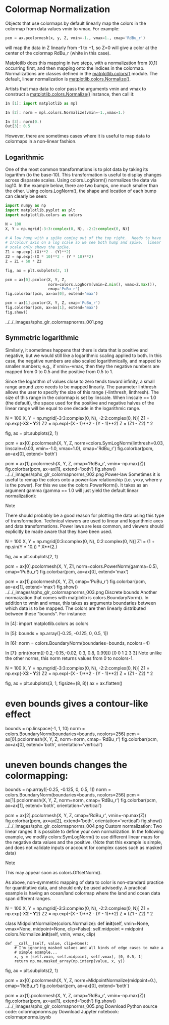 # Colormap Normalization

Objects that use colormaps by default linearly map the colors in the colormap from data values vmin to vmax. For example:

```python
pcm = ax.pcolormesh(x, y, Z, vmin=-1., vmax=1., cmap='RdBu_r')
```

will map the data in Z linearly from -1 to +1, so Z=0 will give a color at the center of the colormap RdBu_r (white in this case).

Matplotlib does this mapping in two steps, with a normalization from [0,1] occurring first, and then mapping onto the indices in the colormap. Normalizations are classes defined in the [matplotlib.colors()](https://matplotlib.org/api/colors_api.html#module-matplotlib.colors) module. The default, linear normalization is [matplotlib.colors.Normalize()](https://matplotlib.org/api/_as_gen/matplotlib.colors.Normalize.html#matplotlib.colors.Normalize).

Artists that map data to color pass the arguments vmin and vmax to construct a [matplotlib.colors.Normalize()](https://matplotlib.org/api/_as_gen/matplotlib.colors.Normalize.html#matplotlib.colors.Normalize) instance, then call it:

```python
In [1]: import matplotlib as mpl

In [2]: norm = mpl.colors.Normalize(vmin=-1.,vmax=1.)

In [3]: norm(0.)
Out[3]: 0.5
```

However, there are sometimes cases where it is useful to map data to colormaps in a non-linear fashion.

## Logarithmic

One of the most common transformations is to plot data by taking its logarithm (to the base-10). This transformation is useful to display changes across disparate scales. Using colors.LogNorm() normalizes the data via log10. In the example below, there are two bumps, one much smaller than the other. Using colors.LogNorm(), the shape and location of each bump can clearly be seen:

```python
import numpy as np
import matplotlib.pyplot as plt
import matplotlib.colors as colors

N = 100
X, Y = np.mgrid[-3:3:complex(0, N), -2:2:complex(0, N)]

# A low hump with a spike coming out of the top right.  Needs to have
# z/colour axis on a log scale so we see both hump and spike.  linear
# scale only shows the spike.
Z1 = np.exp(-(X)**2 - (Y)**2)
Z2 = np.exp(-(X * 10)**2 - (Y * 10)**2)
Z = Z1 + 50 * Z2

fig, ax = plt.subplots(2, 1)

pcm = ax[0].pcolor(X, Y, Z,
                   norm=colors.LogNorm(vmin=Z.min(), vmax=Z.max()),
                   cmap='PuBu_r')
fig.colorbar(pcm, ax=ax[0], extend='max')

pcm = ax[1].pcolor(X, Y, Z, cmap='PuBu_r')
fig.colorbar(pcm, ax=ax[1], extend='max')
fig.show()
```

../../_images/sphx_glr_colormapnorms_001.png

## Symmetric logarithmic

Similarly, it sometimes happens that there is data that is positive and negative, but we would still like a logarithmic scaling applied to both. In this case, the negative numbers are also scaled logarithmically, and mapped to smaller numbers; e.g., if vmin=-vmax, then they the negative numbers are mapped from 0 to 0.5 and the positive from 0.5 to 1.

Since the logarithm of values close to zero tends toward infinity, a small range around zero needs to be mapped linearly. The parameter linthresh allows the user to specify the size of this range (-linthresh, linthresh). The size of this range in the colormap is set by linscale. When linscale == 1.0 (the default), the space used for the positive and negative halves of the linear range will be equal to one decade in the logarithmic range.

N = 100
X, Y = np.mgrid[-3:3:complex(0, N), -2:2:complex(0, N)]
Z1 = np.exp(-X**2 - Y**2)
Z2 = np.exp(-(X - 1)**2 - (Y - 1)**2)
Z = (Z1 - Z2) * 2

fig, ax = plt.subplots(2, 1)

pcm = ax[0].pcolormesh(X, Y, Z,
                       norm=colors.SymLogNorm(linthresh=0.03, linscale=0.03,
                                              vmin=-1.0, vmax=1.0),
                       cmap='RdBu_r')
fig.colorbar(pcm, ax=ax[0], extend='both')

pcm = ax[1].pcolormesh(X, Y, Z, cmap='RdBu_r', vmin=-np.max(Z))
fig.colorbar(pcm, ax=ax[1], extend='both')
fig.show()
../../_images/sphx_glr_colormapnorms_002.png
Power-law
Sometimes it is useful to remap the colors onto a power-law relationship (i.e. y=xγ, where γ is the power). For this we use the colors.PowerNorm(). It takes as an argument gamma (gamma == 1.0 will just yield the default linear normalization):

Note

There should probably be a good reason for plotting the data using this type of transformation. Technical viewers are used to linear and logarithmic axes and data transformations. Power laws are less common, and viewers should explicitly be made aware that they have been used.

N = 100
X, Y = np.mgrid[0:3:complex(0, N), 0:2:complex(0, N)]
Z1 = (1 + np.sin(Y * 10.)) * X**(2.)

fig, ax = plt.subplots(2, 1)

pcm = ax[0].pcolormesh(X, Y, Z1, norm=colors.PowerNorm(gamma=0.5),
                       cmap='PuBu_r')
fig.colorbar(pcm, ax=ax[0], extend='max')

pcm = ax[1].pcolormesh(X, Y, Z1, cmap='PuBu_r')
fig.colorbar(pcm, ax=ax[1], extend='max')
fig.show()
../../_images/sphx_glr_colormapnorms_003.png
Discrete bounds
Another normaization that comes with matplolib is colors.BoundaryNorm(). In addition to vmin and vmax, this takes as arguments boundaries between which data is to be mapped. The colors are then linearly distributed between these "bounds". For instance:

In [4]: import matplotlib.colors as colors

In [5]: bounds = np.array([-0.25, -0.125, 0, 0.5, 1])

In [6]: norm = colors.BoundaryNorm(boundaries=bounds, ncolors=4)

In [7]: print(norm([-0.2,-0.15,-0.02, 0.3, 0.8, 0.99]))
[0 0 1 2 3 3]
Note unlike the other norms, this norm returns values from 0 to ncolors-1.

N = 100
X, Y = np.mgrid[-3:3:complex(0, N), -2:2:complex(0, N)]
Z1 = np.exp(-X**2 - Y**2)
Z2 = np.exp(-(X - 1)**2 - (Y - 1)**2)
Z = (Z1 - Z2) * 2

fig, ax = plt.subplots(3, 1, figsize=(8, 8))
ax = ax.flatten()
# even bounds gives a contour-like effect
bounds = np.linspace(-1, 1, 10)
norm = colors.BoundaryNorm(boundaries=bounds, ncolors=256)
pcm = ax[0].pcolormesh(X, Y, Z,
                       norm=norm,
                       cmap='RdBu_r')
fig.colorbar(pcm, ax=ax[0], extend='both', orientation='vertical')

# uneven bounds changes the colormapping:
bounds = np.array([-0.25, -0.125, 0, 0.5, 1])
norm = colors.BoundaryNorm(boundaries=bounds, ncolors=256)
pcm = ax[1].pcolormesh(X, Y, Z, norm=norm, cmap='RdBu_r')
fig.colorbar(pcm, ax=ax[1], extend='both', orientation='vertical')

pcm = ax[2].pcolormesh(X, Y, Z, cmap='RdBu_r', vmin=-np.max(Z))
fig.colorbar(pcm, ax=ax[2], extend='both', orientation='vertical')
fig.show()
../../_images/sphx_glr_colormapnorms_004.png
Custom normalization: Two linear ranges
It is possible to define your own normalization. In the following example, we modify colors:SymLogNorm() to use different linear maps for the negative data values and the positive. (Note that this example is simple, and does not validate inputs or account for complex cases such as masked data)

Note

This may appear soon as colors.OffsetNorm().

As above, non-symmetric mapping of data to color is non-standard practice for quantitative data, and should only be used advisedly. A practical example is having an ocean/land colormap where the land and ocean data span different ranges.

N = 100
X, Y = np.mgrid[-3:3:complex(0, N), -2:2:complex(0, N)]
Z1 = np.exp(-X**2 - Y**2)
Z2 = np.exp(-(X - 1)**2 - (Y - 1)**2)
Z = (Z1 - Z2) * 2


class MidpointNormalize(colors.Normalize):
    def __init__(self, vmin=None, vmax=None, midpoint=None, clip=False):
        self.midpoint = midpoint
        colors.Normalize.__init__(self, vmin, vmax, clip)

    def __call__(self, value, clip=None):
        # I'm ignoring masked values and all kinds of edge cases to make a
        # simple example...
        x, y = [self.vmin, self.midpoint, self.vmax], [0, 0.5, 1]
        return np.ma.masked_array(np.interp(value, x, y))


fig, ax = plt.subplots(2, 1)

pcm = ax[0].pcolormesh(X, Y, Z,
                       norm=MidpointNormalize(midpoint=0.),
                       cmap='RdBu_r')
fig.colorbar(pcm, ax=ax[0], extend='both')

pcm = ax[1].pcolormesh(X, Y, Z, cmap='RdBu_r', vmin=-np.max(Z))
fig.colorbar(pcm, ax=ax[1], extend='both')
fig.show()
../../_images/sphx_glr_colormapnorms_005.png
Download Python source code: colormapnorms.py
Download Jupyter notebook: colormapnorms.ipynb